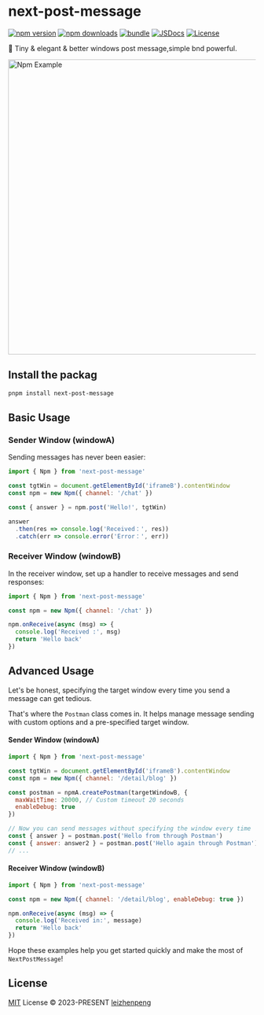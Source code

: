 # next-post-message

[![npm version][npm-version-src]][npm-version-href]
[![npm downloads][npm-downloads-src]][npm-downloads-href]
[![bundle][bundle-src]][bundle-href]
[![JSDocs][jsdocs-src]][jsdocs-href]
[![License][license-src]][license-href]

🌳 Tiny & elegant & better windows post message,simple bnd powerful.

  <img src='https://github.com/Leizhenpeng/next-post-message/assets/50035229/b2258dc9-2dc7-4f11-bf9d-d4e76855becd' alt='Npm Example' width='600'/>

## Install the packag

```sh
pnpm install next-post-message
```
## Basic Usage

### Sender Window (windowA)
Sending messages has never been easier:

```javascript
import { Npm } from 'next-post-message'

const tgtWin = document.getElementById('iframeB').contentWindow
const npm = new Npm({ channel: '/chat' })

const { answer } = npm.post('Hello!', tgtWin)

answer
  .then(res => console.log('Received：', res))
  .catch(err => console.error('Error：', err))
```

### Receiver Window (windowB)
In the receiver window, set up a handler to receive messages and send responses:

```javascript
import { Npm } from 'next-post-message'

const npm = new Npm({ channel: '/chat' })

npm.onReceive(async (msg) => {
  console.log('Received :', msg)
  return 'Hello back'
})
```

## Advanced Usage

Let's be honest, specifying the target window every time you send a message can get tedious.

That's where the `Postman` class comes in. It helps manage message sending with custom options and a pre-specified target window.

#### Sender Window (windowA)
```javascript
import { Npm } from 'next-post-message'

const tgtWin = document.getElementById('iframeB').contentWindow
const npm = new Npm({ channel: '/detail/blog' })

const postman = npmA.createPostman(targetWindowB, {
  maxWaitTime: 20000, // Custom timeout 20 seconds
  enableDebug: true
})

// Now you can send messages without specifying the window every time
const { answer } = postman.post('Hello from through Postman')
const { answer: answer2 } = postman.post('Hello again through Postman')
// ...
```

#### Receiver Window (windowB)
```javascript
import { Npm } from 'next-post-message'

const npm = new Npm({ channel: '/detail/blog', enableDebug: true })

npm.onReceive(async (msg) => {
  console.log('Received in:', message)
  return 'Hello back'
})
```

Hope these examples help you get started quickly and make the most of `NextPostMessage`!

## License

[MIT](./LICENSE) License © 2023-PRESENT [leizhenpeng](https://github.com/leizhenpeng)

<!-- Badges -->

[npm-version-src]: https://img.shields.io/npm/v/next-post-message?style=flat&colorA=080f12&colorB=1fa669
[npm-version-href]: https://npmjs.com/package/next-post-message
[npm-downloads-src]: https://img.shields.io/npm/dm/next-post-message?style=flat&colorA=080f12&colorB=1fa669
[npm-downloads-href]: https://npmjs.com/package/next-post-message
[bundle-src]: https://img.shields.io/bundlephobia/minzip/next-post-message?style=flat&colorA=080f12&colorB=1fa669&label=minzip
[bundle-href]: https://bundlephobia.com/result?p=next-post-message
[license-src]: https://img.shields.io/github/license/leizhenpeng/next-post-message.svg?style=flat&colorA=080f12&colorB=1fa669
[license-href]: https://github.com/leizhenpeng/next-post-message/blob/main/LICENSE
[jsdocs-src]: https://img.shields.io/badge/jsdocs-reference-080f12?style=flat&colorA=080f12&colorB=1fa669
[jsdocs-href]: https://www.jsdocs.io/package/next-post-message
